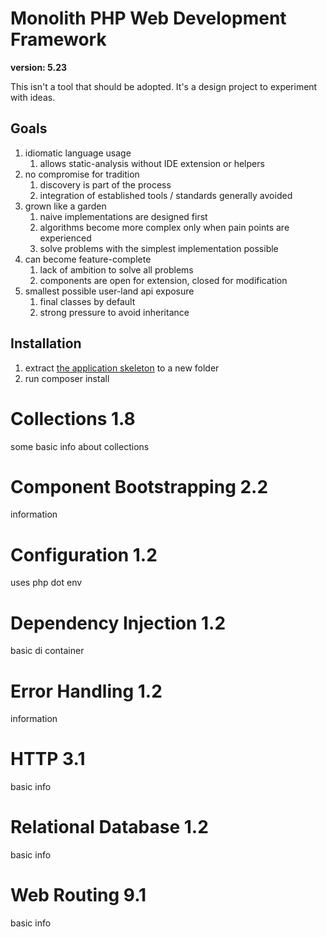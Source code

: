 # Monolith PHP Web Development Framework

**version: 5.23**

This isn't a tool that should be adopted. It's a design project to experiment with ideas.

## Goals

1. idiomatic language usage
    1. allows static-analysis without IDE extension or helpers
2. no compromise for tradition
    1. discovery is part of the process
    2. integration of established tools / standards generally avoided
3. grown like a garden
    1. naive implementations are designed first
    2. algorithms become more complex only when pain points are experienced
    3. solve problems with the simplest implementation possible
4. can become feature-complete
    1. lack of ambition to solve all problems
    2. components are open for extension, closed for modification
5. smallest possible user-land api exposure
    1. final classes by default
    2. strong pressure to avoid inheritance

## Installation

1. extract [the application skeleton](https://github.com/monolith-php/application-skeleton/archive/master.zip) to a new folder
2. run composer install

# Collections 1.8

some basic info about collections

# Component Bootstrapping 2.2

information

# Configuration 1.2

uses php dot env

# Dependency Injection 1.2

basic di container

# Error Handling 1.2

information

# HTTP 3.1

basic info

# Relational Database 1.2

basic info

# Web Routing 9.1

basic info

